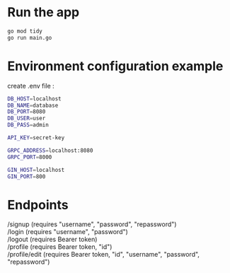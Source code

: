 # Run the app
```bash
go mod tidy
go run main.go
```
# Environment configuration example
create .env file :

```bash
DB_HOST=localhost
DB_NAME=database
DB_PORT=8080
DB_USER=user
DB_PASS=admin

API_KEY=secret-key

GRPC_ADDRESS=localhost:8080
GRPC_PORT=8000

GIN_HOST=localhost
GIN_PORT=800
```

# Endpoints
/signup (requires "username", "password", "repassword")\
/login  (requires "username", "password")\
/logout (requires Bearer token)\
/profile (requires Bearer token, "id")\
/profile/edit (requires Bearer token, "id", "username", "password", "repassword")